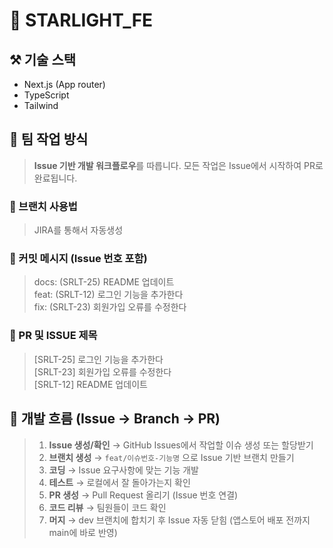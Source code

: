 # 🚀 STARLIGHT_FE 

## ⚒️ 기술 스택
- Next.js (App router)
- TypeScript
- Tailwind

## 👥 팀 작업 방식

> **Issue 기반 개발 워크플로우**를 따릅니다. 모든 작업은 Issue에서 시작하여 PR로 완료됩니다.

### 🌳 브랜치 사용법
> JIRA를 통해서 자동생성

### 💬 커밋 메시지 (Issue 번호 포함)
> docs: (SRLT-25) README 업데이트  
> feat: (SRLT-12) 로그인 기능을 추가한다  
> fix: (SRLT-23) 회원가입 오류를 수정한다


### 💬 PR 및 ISSUE 제목
> [SRLT-25] 로그인 기능을 추가한다  
> [SRLT-23] 회원가입 오류를 수정한다  
> [SRLT-12] README 업데이트

## 🔄 개발 흐름 (Issue → Branch → PR)

> 1. **Issue 생성/확인** → GitHub Issues에서 작업할 이슈 생성 또는 할당받기
> 2. **브랜치 생성** → `feat/이슈번호-기능명` 으로 Issue 기반 브랜치 만들기
> 3. **코딩** → Issue 요구사항에 맞는 기능 개발
> 4. **테스트** → 로컬에서 잘 돌아가는지 확인
> 5. **PR 생성** → Pull Request 올리기 (Issue 번호 연결)
> 6. **코드 리뷰** → 팀원들이 코드 확인
> 7. **머지** → dev 브랜치에 합치기 후 Issue 자동 닫힘 (앱스토어 배포 전까지 main에 바로 반영)

